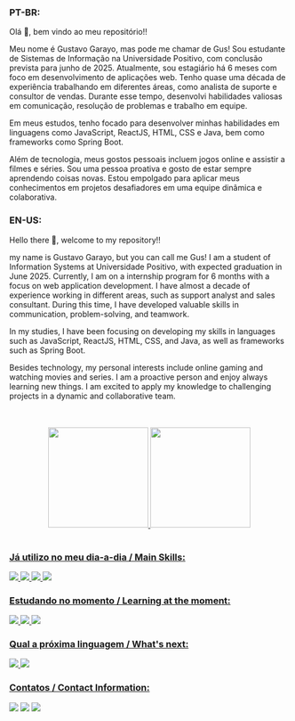 ### PT-BR: </br>
Olá 👋, bem vindo ao meu repositório!!

Meu nome é Gustavo Garayo, mas pode me chamar de Gus! Sou estudante de Sistemas de Informação na Universidade Positivo, com conclusão prevista para junho de 2025. Atualmente, sou estagiário há 6 meses com foco em desenvolvimento de aplicações web.  Tenho quase uma década de experiência trabalhando em diferentes áreas, como analista de suporte e consultor de vendas. Durante esse tempo, desenvolvi habilidades valiosas em comunicação, resolução de problemas e trabalho em equipe.

Em meus estudos, tenho focado para desenvolver minhas habilidades em linguagens como JavaScript,  ReactJS, HTML,  CSS e Java, bem como frameworks como Spring Boot.

Além de tecnologia, meus gostos pessoais incluem jogos online e assistir a filmes e séries. Sou uma pessoa proativa e gosto de estar sempre aprendendo coisas novas. Estou empolgado para aplicar meus conhecimentos em projetos desafiadores em uma equipe dinâmica e colaborativa.

### EN-US: </br>
Hello there 👋, welcome to my repository!!

my name is Gustavo Garayo, but you can call me Gus! I am a student of Information Systems at Universidade Positivo, with expected graduation in June 2025. Currently, I am on a internship program for 6 months with a focus on web application development. I have almost a decade of experience working in different areas, such as support analyst and sales consultant. During this time, I have developed valuable skills in communication, problem-solving, and teamwork.

In my studies, I have been focusing on developing my skills in languages such as JavaScript, ReactJS, HTML, CSS, and Java, as well as frameworks such as Spring Boot.

Besides technology, my personal interests include online gaming and watching movies and series. I am a proactive person and enjoy always learning new things. I am excited to apply my knowledge to challenging projects in a dynamic and collaborative team.

</br>
</br>

<div align="center">
	<a href="https://github.com/ghgarayo">
		<img height="180em" src="https://github-readme-stats.vercel.app/api/top-langs/?username=ghgarayo&layout=compact&langs_count=7&theme=dark"/>
		<img height="180em" src="https://github-readme-stats.vercel.app/api?username=ghgarayo&show_icons=true&theme=dark&include_all_commits=true&count_private=true"/>
</div>
		
</br>

### Já utilizo no meu dia-a-dia / Main Skills:
<div>
	<img src="https://img.shields.io/badge/HTML5-E34F26?style=for-the-badge&logo=html5&logoColor=white">
	<img src="https://img.shields.io/badge/CSS3-1572B6?style=for-the-badge&logo=css3&logoColor=white">
	<img src="https://img.shields.io/badge/JavaScript-F7DF1E?style=for-the-badge&logo=javascript&logoColor=black">
	<img src="https://img.shields.io/badge/Java-ED8B00?style=for-the-badge&logo=java&logoColor=white">
</div>

### Estudando no momento / Learning at the moment: 
<div>
	<img src="https://img.shields.io/badge/React-20232A?style=for-the-badge&logo=react&logoColor=61DAFB">
	<img src="https://img.shields.io/badge/Spring-6DB33F?style=for-the-badge&logo=spring&logoColor=white">
	<img src="https://img.shields.io/badge/Node.js-43853D?style=for-the-badge&logo=node.js&logoColor=white">
</div>

### Qual a próxima linguagem / What's next: 
<div>
	<img src="https://img.shields.io/badge/TypeScript-007ACC?style=for-the-badge&logo=typescript&logoColor=white">
	<img src="https://img.shields.io/badge/Angular-DD0031?style=for-the-badge&logo=angular&logoColor=white">
</div>

### Contatos / Contact Information:
<div>
	<a href="https://contate.me/ghgarayo" target= "_blank"><img src="https://img.shields.io/badge/WhatsApp-25D366?style=for-the-badge&logo=whatsapp&logoColor=white" target="_blank"><a/>
	<a href="https://www.linkedin.com/in/ghgarayo" target="_blank"><img src="https://img.shields.io/badge/-LinkedIn-%230077B5?style=for-the-badge&logo=linkedin&logoColor=white" target="_blank"></a>
	<a href = "mailto:ghgarayo@gmail.com"><img src="https://img.shields.io/badge/Gmail-D14836?style=for-the-badge&logo=gmail&logoColor=white" target="_blank"></a>	
</div>
